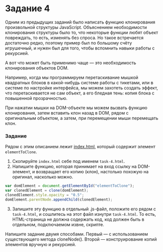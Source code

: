 
# Задание 4

Одним из предыдущих заданий было написать функцию клонирования произвольной
структуры JavaScript. Объяснением необходимости клонирования структуры
было то, что некоторые функции любят объект повреждать, то есть,
изменять без спроса. Но такое встречается достаточно редко, поэтому пример
был по большому счёту игрушечный, и нужен был для того, чтобы вспомнить
навыки работы с рекурсией.

А вот что может быть применимо чаще — это необходимость клонирования объектов DOM.

Например, когда мы программируем перетаскивание мышкой квадратных блоков
в какой-нибудь системе работы с тикетами, или в системе по настройке
интерфейса, мы можем захотеть создать эффект, что перетаскивается
не сам объект, а его бледная тень: копия блока с повышенной прозрачностью.

При нажатии мышки на DOM-объекте мы можем вызвать функцию клонирования,
затем вставить клон назад в DOM, рядом с оригинальным объектом, а затем,
при перемещении мыши перемещать клон.

### Задание

Рядом с этим описанием лежит [index.html](index.html), который содержит
элемент `elementToClone`.

1. Скопируйте `index.html` себе под именем `task-4.html`.
2. Напишите функцию, которая принимает на вход ссылку на DOM-элемент,
и возвращает его копию (клон), настолько похожую на оригинал, насколько можно.
 ```javascript
var domElement = document.getElementById("elementToClone");
var clonedElement = clone(domElement);
clonedElement.style.opacity = "0.5";
domElement.parentNode.appendChild(clonedElement);
 ```

3. Запишите эту функцию в отдельный .js-файл, положите его рядом с `task-4.html`, и сошлитесь на этот файл изнутри `task-4.html`. То есть, HTML-страница не должна содержать код, код должен быть в отдельном, подключаемом извне, скрипте.

Напишите задание двумя способами. Первый — с использованием существующего метода cloneNode(). Второй — конструирование копий элементов вручную и рекурсией.

